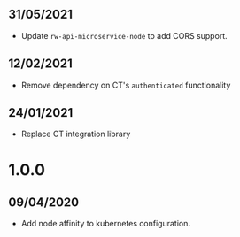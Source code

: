 ## 31/05/2021

- Update `rw-api-microservice-node` to add CORS support.

## 12/02/2021

- Remove dependency on CT's `authenticated` functionality

## 24/01/2021

- Replace CT integration library

# 1.0.0

## 09/04/2020

- Add node affinity to kubernetes configuration.
